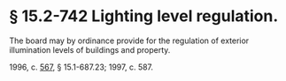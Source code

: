 # § 15.2-742 Lighting level regulation.

<p>The board may by ordinance provide for the regulation of exterior illumination levels of buildings and property.</p><p>1996, c. <a href='http://lis.virginia.gov/cgi-bin/legp604.exe?961+ful+CHAP0567'>567</a>, § 15.1-687.23; 1997, c. 587.</p>